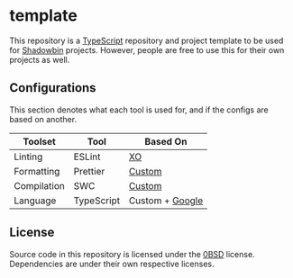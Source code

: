 # template

This repository is a [TypeScript](https://www.typescriptlang.org/) repository
and project template to be used for [Shadowbin](https://github.com/shdwbin)
projects. However, people are free to use this for their own projects as well.

## Configurations

This section denotes what each tool is used for, and if the configs are based on
another.

| Toolset     | Tool       | Based On      
| ----------- | ---------- | --------------------------------------------------
| Linting     | ESLint     | [XO](https://tinyurl.com/mr8wfh4j)
| Formatting  | Prettier   | [Custom](https://tinyurl.com/3bn6ju34)
| Compilation | SWC        | [Custom](https://tinyurl.com/y4cbf2c9)
| Language    | TypeScript | Custom + [Google](https://tinyurl.com/2p8zsdbr)

## License

Source code in this repository is licensed under the
[0BSD](https://choosealicense.com/licenses/0bsd) license.  
Dependencies are under their own respective licenses.
